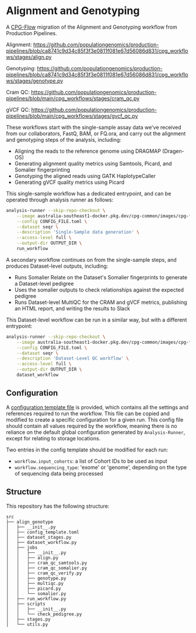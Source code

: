 # Alignment and Genotyping

A [CPG-Flow](https://github.com/populationgenomics/cpg-flow) migration of the Alignment and Genotyping workflow from Production Pipelines.

Alignment: https://github.com/populationgenomics/production-pipelines/blob/ca8741c9d34c85f3f3e0811f081e67d56086d831/cpg_workflows/stages/align.py

Genotyping: https://github.com/populationgenomics/production-pipelines/blob/ca8741c9d34c85f3f3e0811f081e67d56086d831/cpg_workflows/stages/genotype.py

Cram QC: https://github.com/populationgenomics/production-pipelines/blob/main/cpg_workflows/stages/cram_qc.py

gVCF QC: https://github.com/populationgenomics/production-pipelines/blob/main/cpg_workflows/stages/gvcf_qc.py

These workflows start with the single-sample assay data we've received from our collaborators, FastQ, BAM, or FQ.ora,
and carry out the alignment and genotyping steps of the analysis, including:
- Aligning the reads to the reference genome using DRAGMAP (Dragen-OS)
- Generating alignment quality metrics using Samtools, Picard, and Somalier fingerprinting
- Genotyping the aligned reads using GATK HaplotypeCaller
- Generating gVCF quality metrics using Picard

This single-sample workflow has a dedicated entrypoint, and can be operated through analysis runner as follows:

```bash
analysis-runner --skip-repo-checkout \
    --image australia-southeast1-docker.pkg.dev/cpg-common/images/cpg-flow-align-genotype:0.2.1 \
    --config CONFIG_FILE.toml \
    --dataset seqr \
    --description 'Single-Sample data generation' \
    --access-level full \
    --output-dir OUTPUT_DIR \
    run_workflow
````

A secondary workflow continues on from the single-sample steps, and produces Dataset-level outputs, including:
- Runs Somalier Relate on the Dataset's Somalier fingerprints to generate a Dataset-level pedigree
- Uses the somalier outputs to check relationships against the expected pedigree
- Runs Dataset-level MultiQC for the CRAM and gVCF metrics, publishing an HTML report, and writing the results to Slack

This Dataset-level workflow can be run in a similar way, but with a different entrypoint:
```bash
analysis-runner --skip-repo-checkout \
    --image australia-southeast1-docker.pkg.dev/cpg-common/images/cpg-flow-align-genotype:0.2.1 \
    --config CONFIG_FILE.toml \
    --dataset seqr \
    --description 'Dataset-Level QC workflow' \
    --access-level full \
    --output-dir OUTPUT_DIR \
    dataset_workflow
````

## Configuration

A [configuration template file](src/align_genotype/config_template.toml) is provided, which contains all the settings and references required to run the workflow. This file can be copied and modified to create a specific configuration for a given run. This config file should contain all values required by the workflow, meaning there is no reliance on the default global configuration generated by `Analysis-Runner`, except for relating to storage locations.

Two entries in the config template should be modified for each run:

- `workflow.input_cohorts`:  a list of Cohort IDs to be used as input
- `workflow.sequencing_type`: 'exome' or 'genome', depending on the type of sequencing data being processed

## Structure

This repository has the following structure:

```text
src
├── align_genotype
│   ├── __init__.py
│   ├── config_template.toml
│   ├── dataset_stages.py
│   ├── dataset_workflow.py
│   ├── jobs
│   │   ├── __init__.py
│   │   ├── align.py
│   │   ├── cram_qc_samtools.py
│   │   ├── cram_qc_somalier.py
│   │   ├── cram_qc_verify.py
│   │   ├── genotype.py
│   │   ├── multiqc.py
│   │   ├── picard.py
│   │   └── somalier.py
│   ├── run_workflow.py
│   ├── scripts
│   │   ├── __init__.py
│   │   └── check_pedigree.py
│   ├── stages.py
│   └── utils.py
```
